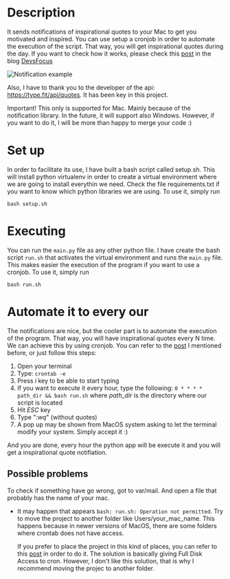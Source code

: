 # Description
It sends notifications of inspirational quotes to your Mac to get you motivated and inspired. You can use setup a cronjob in order to automate the execution of the script. That way, you will get inspirational quotes during the day.
If you want to check how it works, please check this [post](https://www.devsfocus.com/post/inspirational-quotes-notifications-in-macos) in the blog [DevsFocus](https://www.devsfocus.com/)

![Notification example](https://static.wixstatic.com/media/2c7963_941ce98061644edaad0cb6dd0a3acf3e~mv2.jpg/v1/fill/w_598,h_127,al_c,q_90/2c7963_941ce98061644edaad0cb6dd0a3acf3e~mv2.webp)

Also, I have to thank you to the developer of the api: https://type.fit/api/quotes. It has been key in this project.

Important! This only is supported for Mac. Mainly because of the notification library. In the future, it will support also Windows. However, if you want to do it, I will be more than happy to merge your code :)

# Set up
In order to facilitate its use, I have built a bash script called setup.sh. This will install python virtualenv in order to create a virtual environment where we are going to install everythin we need. Check the file requirements.txt if you want to know which python libraries we are using.
To use it, simply run

`bash setup.sh`

# Executing
You can run the `main.py` file as any other python file. I have create the bash script `run.sh` that activates the virtual environment and runs the `main.py` file. This makes easier the execution of the program if you want to use a cronjob.
To use it, simply run

`bash run.sh`

# Automate it to every our
The notifications are nice, but the cooler part is to automate the execution of the program. That way, you will have inspirational quotes every N time.
We can achieve this by using cronjob. You can refer to the [post](https://www.devsfocus.com/post/inspirational-quotes-notifications-in-macos) I mentioned before, or just follow this steps:
1. Open your terminal
2. Type: `crontab -e`
3. Press *i* key to be able to start typing
4. If you want to execute it every hour, type the following: 
`0 * * * * path_dir && bash run.sh`
  where *path_dir* is the directory where our script is located
5. Hit *ESC* key
6. Type "*:wq*" (without quotes)
7. A pop up may be shown from MacOS system asking to let the terminal modify your system. Simply accept it :)

And you are done, every hour the python app will be execute it and you will get a inspirational quote notifiation.

## Possible problems
To check if something have go wrong, got to var/mail. And open a file that probably has the name of your mac.
- It may happen that appears `bash: run.sh: Operation not permitted`. Try to move the project to another folder like Users/your_mac_name. This happens because in newer versions of MacOS, there are some folders where crontab does not have access. 
  
  If you prefer to place the project in this kind of places, you can refer to this [post](https://blog.bejarano.io/fixing-cron-jobs-in-mojave/) in order to do it. The solution is basically giving Full Disk Access to cron. However, I don't like this solution, that is why I recommend moving the projec to another folder.
